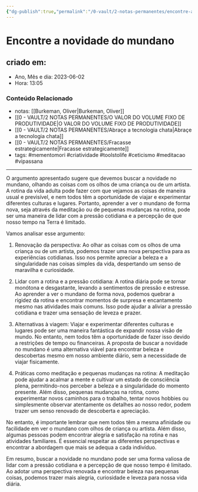 ```yaml
---
{"dg-publish":true,"permalink":"/0-vault/2-notas-permanentes/encontre-a-novidade-do-mundano/","tags":["permanente","mementomori","criatividade","toolstolife","ceticismo","meditacao","vipassana"],"dgHomeLink":true,"dgShowLocalGraph":true,"dgShowFileTree":true,"dgEnableSearch":true,"noteIcon":""}
---
```


# Encontre a novidade do mundano

## criado em: 
-  Ano, Mês e dia: 2023-06-02
- Hora: 13:05

### Conteúdo Relacionado
- notas: [[Burkeman, Oliver\|Burkeman, Oliver]]
- [[0 - VAULT/2 NOTAS PERMANENTES/O VALOR DO VOLUME FIXO DE PRODUTIVIDADE\|O VALOR DO VOLUME FIXO DE PRODUTIVIDADE]]
- [[0 - VAULT/2 NOTAS PERMANENTES/Abraçe a tecnologia chata\|Abraçe a tecnologia chata]]
- [[0 - VAULT/2 NOTAS PERMANENTES/Fracasse estrategicamente\|Fracasse estrategicamente]]
- tags: #mementomori #criatividade #toolstolife #ceticismo #meditacao #vipassana 
---

O argumento apresentado sugere que devemos buscar a novidade no mundano, olhando as coisas com os olhos de uma criança ou de um artista. A rotina da vida adulta pode fazer com que vejamos as coisas de maneira usual e previsível, e nem todos têm a oportunidade de viajar e experimentar diferentes culturas e lugares. Portanto, aprender a ver o mundano de forma nova, seja através da meditação ou de pequenas mudanças na rotina, pode ser uma maneira de lidar com a pressão cotidiana e a percepção de que nosso tempo na Terra é limitado.

Vamos analisar esse argumento:

1. Renovação da perspectiva:
Ao olhar as coisas com os olhos de uma criança ou de um artista, podemos trazer uma nova perspectiva para as experiências cotidianas. Isso nos permite apreciar a beleza e a singularidade nas coisas simples da vida, despertando um senso de maravilha e curiosidade.

2. Lidar com a rotina e a pressão cotidiana:
A rotina diária pode se tornar monótona e desgastante, levando a sentimentos de pressão e estresse. Ao aprender a ver o mundano de forma nova, podemos quebrar a rigidez da rotina e encontrar momentos de surpresa e encantamento mesmo nas atividades mais comuns. Isso pode ajudar a aliviar a pressão cotidiana e trazer uma sensação de leveza e prazer.

3. Alternativas à viagem:
Viajar e experimentar diferentes culturas e lugares pode ser uma maneira fantástica de expandir nossa visão de mundo. No entanto, nem todos têm a oportunidade de fazer isso devido a restrições de tempo ou financeiras. A proposta de buscar a novidade no mundano é uma alternativa viável para encontrar beleza e descobertas mesmo em nosso ambiente diário, sem a necessidade de viajar fisicamente.

4. Práticas como meditação e pequenas mudanças na rotina:
A meditação pode ajudar a acalmar a mente e cultivar um estado de consciência plena, permitindo-nos perceber a beleza e a singularidade do momento presente. Além disso, pequenas mudanças na rotina, como experimentar novos caminhos para o trabalho, tentar novos hobbies ou simplesmente observar atentamente os detalhes ao nosso redor, podem trazer um senso renovado de descoberta e apreciação.

No entanto, é importante lembrar que nem todos têm a mesma afinidade ou facilidade em ver o mundano com olhos de criança ou artista. Além disso, algumas pessoas podem encontrar alegria e satisfação na rotina e nas atividades familiares. É essencial respeitar as diferentes perspectivas e encontrar a abordagem que mais se adequa a cada indivíduo.

Em resumo, buscar a novidade no mundano pode ser uma forma valiosa de lidar com a pressão cotidiana e a percepção de que nosso tempo é limitado. Ao adotar uma perspectiva renovada e encontrar beleza nas pequenas coisas, podemos trazer mais alegria, curiosidade e leveza para nossa vida diária.